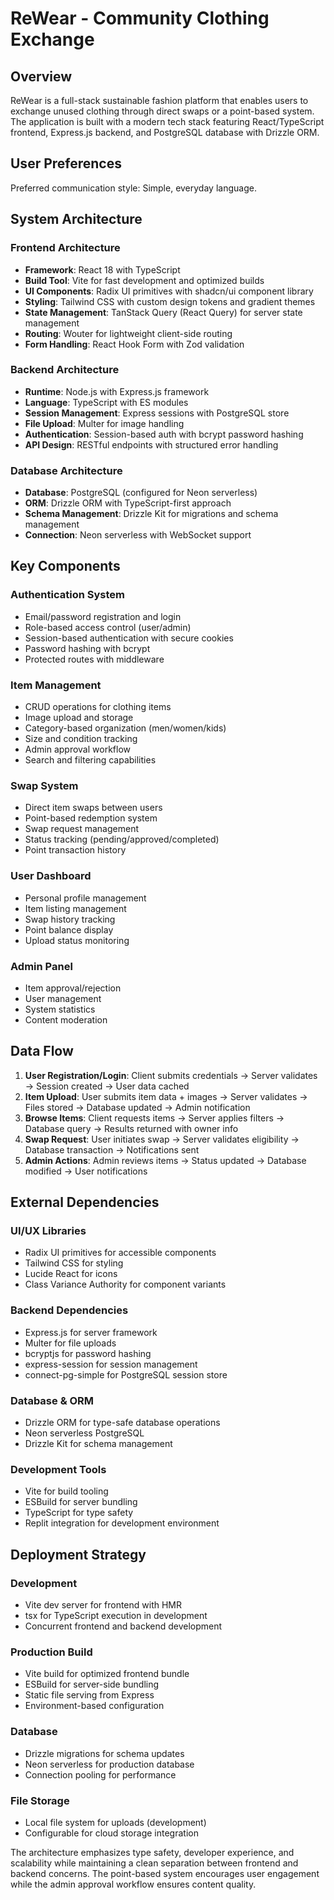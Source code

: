 # ReWear - Community Clothing Exchange

## Overview

ReWear is a full-stack sustainable fashion platform that enables users to exchange unused clothing through direct swaps or a point-based system. The application is built with a modern tech stack featuring React/TypeScript frontend, Express.js backend, and PostgreSQL database with Drizzle ORM.

## User Preferences

Preferred communication style: Simple, everyday language.

## System Architecture

### Frontend Architecture
- **Framework**: React 18 with TypeScript
- **Build Tool**: Vite for fast development and optimized builds
- **UI Components**: Radix UI primitives with shadcn/ui component library
- **Styling**: Tailwind CSS with custom design tokens and gradient themes
- **State Management**: TanStack Query (React Query) for server state management
- **Routing**: Wouter for lightweight client-side routing
- **Form Handling**: React Hook Form with Zod validation

### Backend Architecture
- **Runtime**: Node.js with Express.js framework
- **Language**: TypeScript with ES modules
- **Session Management**: Express sessions with PostgreSQL store
- **File Upload**: Multer for image handling
- **Authentication**: Session-based auth with bcrypt password hashing
- **API Design**: RESTful endpoints with structured error handling

### Database Architecture
- **Database**: PostgreSQL (configured for Neon serverless)
- **ORM**: Drizzle ORM with TypeScript-first approach
- **Schema Management**: Drizzle Kit for migrations and schema management
- **Connection**: Neon serverless with WebSocket support

## Key Components

### Authentication System
- Email/password registration and login
- Role-based access control (user/admin)
- Session-based authentication with secure cookies
- Password hashing with bcrypt
- Protected routes with middleware

### Item Management
- CRUD operations for clothing items
- Image upload and storage
- Category-based organization (men/women/kids)
- Size and condition tracking
- Admin approval workflow
- Search and filtering capabilities

### Swap System
- Direct item swaps between users
- Point-based redemption system
- Swap request management
- Status tracking (pending/approved/completed)
- Point transaction history

### User Dashboard
- Personal profile management
- Item listing management
- Swap history tracking
- Point balance display
- Upload status monitoring

### Admin Panel
- Item approval/rejection
- User management
- System statistics
- Content moderation

## Data Flow

1. **User Registration/Login**: Client submits credentials → Server validates → Session created → User data cached
2. **Item Upload**: User submits item data + images → Server validates → Files stored → Database updated → Admin notification
3. **Browse Items**: Client requests items → Server applies filters → Database query → Results returned with owner info
4. **Swap Request**: User initiates swap → Server validates eligibility → Database transaction → Notifications sent
5. **Admin Actions**: Admin reviews items → Status updated → Database modified → User notifications

## External Dependencies

### UI/UX Libraries
- Radix UI primitives for accessible components
- Tailwind CSS for styling
- Lucide React for icons
- Class Variance Authority for component variants

### Backend Dependencies
- Express.js for server framework
- Multer for file uploads
- bcryptjs for password hashing
- express-session for session management
- connect-pg-simple for PostgreSQL session store

### Database & ORM
- Drizzle ORM for type-safe database operations
- Neon serverless PostgreSQL
- Drizzle Kit for schema management

### Development Tools
- Vite for build tooling
- ESBuild for server bundling
- TypeScript for type safety
- Replit integration for development environment

## Deployment Strategy

### Development
- Vite dev server for frontend with HMR
- tsx for TypeScript execution in development
- Concurrent frontend and backend development

### Production Build
- Vite build for optimized frontend bundle
- ESBuild for server-side bundling
- Static file serving from Express
- Environment-based configuration

### Database
- Drizzle migrations for schema updates
- Neon serverless for production database
- Connection pooling for performance

### File Storage
- Local file system for uploads (development)
- Configurable for cloud storage integration

The architecture emphasizes type safety, developer experience, and scalability while maintaining a clean separation between frontend and backend concerns. The point-based system encourages user engagement while the admin approval workflow ensures content quality.